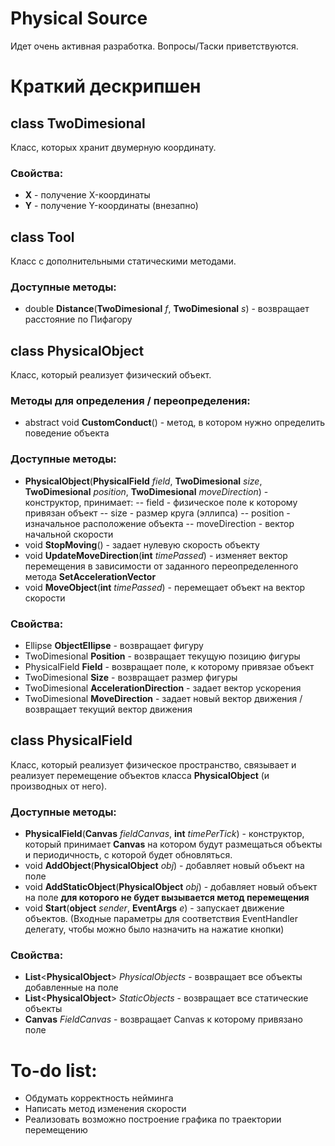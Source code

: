 # Physical Source

Идет очень активная разработка. Вопросы/Таски приветствуются.

# Краткий дескрипшен

## **class TwoDimesional**
Класс, которых хранит двумерную координату.

### **Свойства:**
- **X** - получение X-координаты
- **Y** - получение Y-координаты (внезапно)

## **class Tool**
Класс с дополнительными статическими методами.

### **Доступные методы:**
- double **Distance**(**TwoDimesional** *f*, **TwoDimesional** *s*) - возвращает расстояние по Пифагору


## **class PhysicalObject**
Класс, который реализует физический объект.

### **Методы для определения / переопределения:**
- abstract void **CustomConduct**() - метод, в котором нужно определить поведение объекта

### **Доступные методы:**
- **PhysicalObject**(**PhysicalField** *field*, **TwoDimesional** *size*, **TwoDimesional** *position*, **TwoDimesional** *moveDirection*) - конструктор, принимает:
-- field - физическое поле к которому привязан объект
-- size - размер круга (эллипса)
-- position - изначальное расположение объекта
-- moveDirection - вектор начальной скорости
- void **StopMoving**() - задает нулевую скорость объекту
- void **UpdateMoveDirection**(**int** *timePassed*) - изменяет вектор перемещения в зависимости от заданного переопределенного метода **SetAccelerationVector**
- void **MoveObject**(**int** *timePassed*) - перемещает объект на вектор скорости

### **Свойства:**
- Ellipse **ObjectEllipse** - возвращает фигуру
- TwoDimesional **Position** - возвращает текущую позицию фигуры
- PhysicalField **Field** - возвращает поле, к которому привязае объект
- TwoDimesional **Size** - возвращает размер фигуры	
- TwoDimesional **AccelerationDirection** - задает вектор ускорения
- TwoDimesional **MoveDirection** - задает новый вектор движения / возвращает текущий вектор движения

## **class PhysicalField**
Класс, который реализует физическое пространство, связывает и реализует перемещение объектов класса **PhysicalObject** (и производных от него).

### **Доступные методы:**
- **PhysicalField**(**Canvas** *fieldCanvas*, **int** *timePerTick*) - конструктор, который принимает **Canvas** на котором будут размещаться объекты и периодичность, с которой будет обновляться.
- void **AddObject**(**PhysicalObject** *obj*) - добавляет новый объект на поле
- void **AddStaticObject**(**PhysicalObject** *obj*) - добавляет новый объект на поле **для которого не будет вызывается метод перемещения**
- void **Start**(**object** *sender*, **EventArgs** *e*) - запускает движение объектов. (Входные параметры для соответствия EventHandler делегату, чтобы можно было назначить на нажатие кнопки)

### **Свойства:**
- **List**<**PhysicalObject**> *PhysicalObjects* - возвращает все объекты добавленные на поле
- **List**<**PhysicalObject**> *StaticObjects* - возвращает все статические объекты
- **Canvas** *FieldCanvas* - возвращает Canvas к которому привязано поле


# To-do list:
- Обдумать корректность нейминга
- Написать метод изменения скорости
- Реализовать возможно построение графика по траектории перемещению

